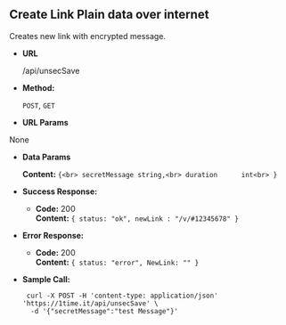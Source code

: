 **Create Link Plain data over internet**
----
  Creates new link with encrypted message.

* **URL**

  /api/unsecSave

* **Method:**

  `POST`, `GET`

*  **URL Params**

  None

* **Data Params**

  **Content:**
  `{<br>
        secretMessage string,<br>
        duration      int<br>
   }`

* **Success Response:**

  * **Code:** 200 <br />
    **Content:**
    `{
        status: "ok",
        newLink : "/v/#12345678"
    }`

* **Error Response:**

  * **Code:** 200 <br />
    **Content:** `{
        status: "error",
        NewLink: ""
    }`

* **Sample Call:**

  ```shell
   curl -X POST -H 'content-type: application/json' 'https://1time.it/api/unsecSave' \
    -d '{"secretMessage":"test Message"}'
  ```